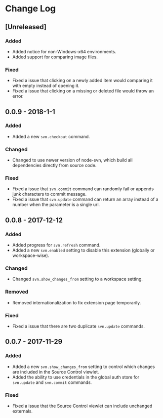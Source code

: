 # Change Log

## [Unreleased]

### Added
- Added notice for non-Windows-x64 environments.
- Added support for comparing image files.

### Fixed
- Fixed a issue that clicking on a newly added item would comparing it with empty instead of opening it.
- Fixed a issue that clicking on a missing or deleted file would throw an error.

## 0.0.9 - 2018-1-1

### Added
- Added a new `svn.checkout` command.

### Changed
- Changed to use newer version of node-svn, which build all dependencies directly from source code.

### Fixed
- Fixed a issue that `svn.commit` command can randomly fail or appends junk characters to commit message.
- Fixed a issue that `svn.update` command can return an array instead of a number when the parameter is a single url.

## 0.0.8 - 2017-12-12

### Added
- Added progress for `svn.refresh` command.
- Added a new `svn.enabled` setting to disable this extension (globally or workspace-wise).

### Changed
- Changed `svn.show_changes_from` setting to a workspace setting.

### Removed
- Removed internationalization to fix extension page temporarily.

### Fixed
- Fixed a issue that there are two duplicate `svn.update` commands.

## 0.0.7 - 2017-11-29

### Added

- Added a new `svn.show_changes_from` setting to control which changes are included in the Source Control viewlet.
- Added the ability to use credentials in the global auth store for `svn.update` and `svn.commit` commands.

### Fixed
- Fixed a issue that the Source Control viewlet can include unchanged externals.
